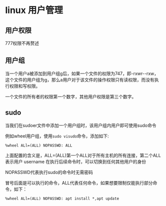 # linux 用户管理

## 用户权限

777权限不再赘述

## 用户组

当一个用户a被添加到用户组g后，如果一个文件的权限为747，即-rxwr--rxw，这个文件的用户组为g，那么a用户对于该文件的操作权限只有读权限，而没有执行权限和写权限。

一个文件的所有者的权限第一个数字，其他用户权限是第三个数字。

## sudo

当我们在sudoer文件中添加一个用户组时，该用户组内用户即可使用sudo命令

例如wheel用户组，使用`sudo visudo`命令，添加如下:

`%wheel ALl=(ALL) NOPASSWD: ALL`

上面配置的含义是，ALL=(ALL)第一个ALL对于所有主机的所有连接，第二个ALL表示用户 username 在执行后续命令时，可以切换到任何其他用户的身份

NOPASSWD代表执行sudo的命令时无需密码

冒号后面是可以执行的命令，ALL代表任何命令，如果想要限制仅能执行部分命令，如下：

`%wheel ALl=(ALL) NOPASSWD: apt install *,apt update`